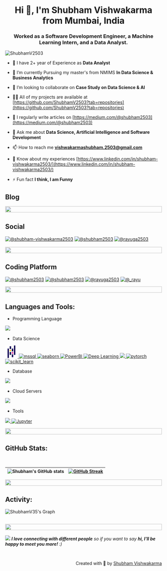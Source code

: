 <h1 align="center">Hi 👋, I'm Shubham Vishwakarma from Mumbai, India</h1>
<h3 align="center">Worked as a Software Development Engineer, a Machine Learning Intern, and a Data Analyst.</h3>

<p align="left"> <img src="https://komarev.com/ghpvc/?username=shubhamv2503&label=Profile%20views&color=0e75b6&style=flat" alt="ShubhamV2503" /> </p>

- 🔭 I have 2+ year of Experience as **Data Analyst**

- 🌱 I’m currently Pursuing my master's from NMIMS **In Data Science & Business Analytics**

- 👯 I’m looking to collaborate on **Case Study on Data Science & AI**

- 👨‍💻 All of my projects are available at [https://github.com/ShubhamV2503?tab=repositories](https://github.com/ShubhamV2503?tab=repositories)

- 📝 I regularly write articles on [https://medium.com/@shubham2503](https://medium.com/@shubham2503)

- 💬 Ask me about **Data Science, Artificial Intelligence and Software Development**

- 📫 How to reach me **vishwakarmashubham.2503@gmail.com**

- 📄 Know about my experiences [https://www.linkedin.com/in/shubham-vishwakarma2503/](https://www.linkedin.com/in/shubham-vishwakarma2503/)

- ⚡ Fun fact **I think, I am Funny**
<!-- ### Blogs posts -->
<!-- BLOG-POST-LIST:START -->
<!-- BLOG-POST-LIST:END -->

<h2 align="left">Blog</h2>

<img src="https://i.imgur.com/dBaSKWF.gif" height="20" width="100%">

<h2 align="left">Social</h2>
<p align="left">
<a href="https://linkedin.com/in/shubham-vishwakarma2503" title="LinkedIn" target="blank"><img align="center" src="https://raw.githubusercontent.com/rahuldkjain/github-profile-readme-generator/master/src/images/icons/Social/linked-in-alt.svg" alt="@shubham-vishwakarma2503" height="30" width="40" /></a>
<a href="https://medium.com/@shubham2503" title="Medium" target="blank"><img align="center" src="https://raw.githubusercontent.com/rahuldkjain/github-profile-readme-generator/master/src/images/icons/Social/medium.svg" alt="@shubham2503" height="30" width="40" /></a>
<a href="https://kaggle.com/rayuga2503" title="Kaggle" target="blank"><img align="center" src="https://raw.githubusercontent.com/rahuldkjain/github-profile-readme-generator/master/src/images/icons/Social/kaggle.svg" alt="@rayuga2503" height="30" width="40" /></a>
</br>
</br>
<img src="https://i.imgur.com/dBaSKWF.gif" height="20" width="100%">

<h2 align="left">Coding Platform</h2>
<p align="left">
<a href="https://www.hackerrank.com/shubham2503" title="HackerRank" target="blank"><img align="center" src="https://raw.githubusercontent.com/rahuldkjain/github-profile-readme-generator/master/src/images/icons/Social/hackerrank.svg" alt="@shubham2503" height="30" width="40" /></a>
<a href="https://codeforces.com/profile/@shubham2503" title="CodeForce" target="blank"><img align="center" src="https://raw.githubusercontent.com/rahuldkjain/github-profile-readme-generator/master/src/images/icons/Social/codeforces.svg" alt="@shubham2503" height="30" width="40" /></a>
<a href="https://www.leetcode.com/@rayuga2503" title="LeetCode" target="blank"><img align="center" src="https://raw.githubusercontent.com/rahuldkjain/github-profile-readme-generator/master/src/images/icons/Social/leet-code.svg" alt="@rayuga2503" height="30" width="40" /></a>
<a href="https://auth.geeksforgeeks.org/user/_rayu" title="GeeksforGeeks" target="blank"><img align="center" src="https://raw.githubusercontent.com/rahuldkjain/github-profile-readme-generator/master/src/images/icons/Social/geeks-for-geeks.svg" alt="@_rayu" height="30" width="40" /></a>
</p>

<img src="https://i.imgur.com/dBaSKWF.gif" height="20" width="100%">

<h2 align="left">Languages and Tools:</h2>

- Programming Language
<p align="left">
  <a href="https://skillicons.dev">
    <img src="https://skillicons.dev/icons?i=python,java" />
  </a>
</p>

- Data Science
<p align="left">
  <a href="https://pandas.pydata.org" title="Pandas" target="_blank" rel="noreferrer">
 <img src="https://raw.githubusercontent.com/devicons/devicon/2ae2a900d2f041da66e950e4d48052658d850630/icons/pandas/pandas-original.svg" alt="pandas" width="40" height="40"/> </a>
  </a>
  <a href="https://www.microsoft.com/en-us/sql-server" title="SQL SERVER" target="_blank" rel="noreferrer"> <img src="https://www.svgrepo.com/show/303229/microsoft-sql-server-logo.svg" alt="mssql" width="40" height="40"/>
  <a href="https://seaborn.pydata.org/" title="Seaborn" target="_blank" rel="noreferrer"> <img src="https://seaborn.pydata.org/_images/logo-mark-lightbg.svg" alt="seaborn" width="40" height="40"/> </a>
 <a href="https://www.microsoft.com/en-us/power-platform/products/power-bi" title="PowerBI" target="_blank" rel="noreferrer"> <img src="https://www.vectorlogo.zone/logos/microsoft_powerbi/microsoft_powerbi-icon.svg" alt="PowerBI" width="40" height="40"/> </a>
  <a href="https://pytorch.org/" title="Deep Learning" target="_blank" rel="noreferrer"> <img src="https://www.vectorlogo.zone/logos/deepl/deepl-icon.svg" alt="Deep Learning" width="40" height="40"/> </a>
  <a href="https://skillicons.dev">
    <img src="https://skillicons.dev/icons?i=opencv,tensorflow" />
  </a>
  <a href="https://pytorch.org/" title="pytorch" target="_blank" rel="noreferrer"> <img src="https://www.vectorlogo.zone/logos/pytorch/pytorch-icon.svg" alt="pytorch" width="40" height="40"/> </a>
   <a href="https://scikit-learn.org/" title="scikit-learn" target="_blank" rel="noreferrer"> <img src="https://upload.wikimedia.org/wikipedia/commons/0/05/Scikit_learn_logo_small.svg" alt="scikit_learn" width="40" height="40"/> </a>
</p>

- Database
<p align="left">
  <a href="https://skillicons.dev">
    <img src="https://skillicons.dev/icons?i=mongodb,mysql,firebase" />
  </a>
</p>

- Cloud Servers
<p align="left">
  <a href="https://skillicons.dev">
    <img src="https://skillicons.dev/icons?i=azure,aws" />
  </a>
</p>

- Tools
<p align="left">
  <a href="https://skillicons.dev">
    <img src="https://skillicons.dev/icons?i=git,github,docker,figma,vscode,postman,flask" />
  </a>
    <a href="https://pandas.pydata.org" title="Jupyter Notebook" target="_blank" rel="noreferrer">
 <img src="https://www.vectorlogo.zone/logos/jupyter/jupyter-icon.svg" alt="Jupyter" width="40" height="40"/> </a>
</p>

<img src="https://i.imgur.com/dBaSKWF.gif" height="20" width="100%">
<h2 align="left">GitHub Stats:</h2>
</br>

<div align="center">
 
|![Shubham's GitHub stats](https://github-readme-stats.vercel.app/api?username=ShubhamV35\&theme=midnight-purple\&show_icons=true\&show=reviews,prs_merged,prs_merged_percentage\&hide=contribs,issues)|[![GitHub Streak](https://streak-stats.demolab.com/?user=ShubhamV35&theme=midnight-purple)](https://git.io/streak-stats)|
|--|--|

</div>

<img src="https://i.imgur.com/dBaSKWF.gif" height="20" width="100%">


<h2 align="left">Activity:</h2>

![ShubhamV35's Graph](https://github-readme-activity-graph.vercel.app/graph?username=ShubhamV35&custom_title=Shubham's%20GitHub%20Activity%20Graph&bg_color=0D1117&color=7F3FBF&line=7F3FBF&point=7F3FBF&area_color=FFFFFF&title_color=FFFFFF&area=true)
<br><br>

<img src="https://i.imgur.com/dBaSKWF.gif" height="20" width="100%">

<img src="https://media.giphy.com/media/LnQjpWaON8nhr21vNW/giphy.gif" width="60"> <em><b>I love connecting with different people</b> so if you want to say <b>hi, I'll be happy to meet you more!</b> :)</em>

<br>
<p align="right" > Created with 🧡 by <a href="">Shubham Vishwakarma</a></p>


<!-- 

<p><img align="left" src="https://github-readme-stats.vercel.app/api/top-langs?username=shubhamv35&show_icons=true&locale=en&layout=compact" alt="shubhamv35" /></p>

<p>&nbsp;<img align="center" src="https://github-readme-stats.vercel.app/api?username=shubhamv35&show_icons=true&locale=en" alt="shubhamv35" /></p>

<p><img align="center" src="https://github-readme-streak-stats.herokuapp.com/?user=shubhamv35&" alt="shubhamv35" /></p>
 -->
